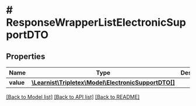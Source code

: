 # # ResponseWrapperListElectronicSupportDTO

## Properties

Name | Type | Description | Notes
------------ | ------------- | ------------- | -------------
**value** | [**\Learnist\Tripletex\Model\ElectronicSupportDTO[]**](ElectronicSupportDTO.md) |  | [optional]

[[Back to Model list]](../../README.md#models) [[Back to API list]](../../README.md#endpoints) [[Back to README]](../../README.md)
